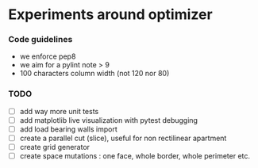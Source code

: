 # Experiments around optimizer
### Code guidelines
* we enforce pep8
* we aim for a pylint note > 9
* 100 characters column width (not 120 nor 80)

### TODO
- [ ] add way more unit tests
- [ ] add matplotlib live visualization with pytest debugging
- [ ] add load bearing walls import
- [ ] create a parallel cut (slice), useful for non rectilinear apartment
- [ ] create grid generator
- [ ] create space mutations : one face, whole border, whole perimeter etc.